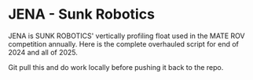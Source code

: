# JENA - Sunk Robotics
JENA is SUNK ROBOTICS' vertically profiling float used in the MATE ROV competition annually. Here is the complete overhauled script for end of 2024 and all of 2025.

Git pull this and do work locally before pushing it back to the repo.
